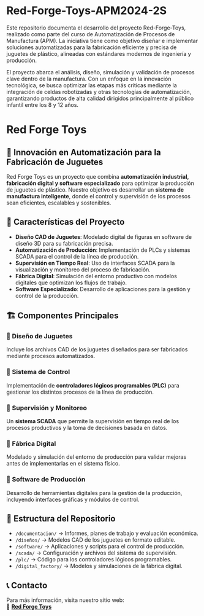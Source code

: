 # Red-Forge-Toys-APM2024-2S

Este repositorio documenta el desarrollo del proyecto Red-Forge-Toys, realizado como parte del curso de Automatización de Procesos de Manufactura (APM). La iniciativa tiene como objetivo diseñar e implementar soluciones automatizadas para la fabricación eficiente y precisa de juguetes de plástico, alineadas con estándares modernos de ingeniería y producción.

El proyecto abarca el análisis, diseño, simulación y validación de procesos clave dentro de la manufactura. Con un enfoque en la innovación tecnológica, se busca optimizar las etapas más críticas mediante la integración de celdas robotizadas y otras tecnologías de automatización, garantizando productos de alta calidad dirigidos principalmente al público infantil entre los 8 y 12 años.


# Red Forge Toys  

## 🚀 Innovación en Automatización para la Fabricación de Juguetes  

Red Forge Toys es un proyecto que combina **automatización industrial, fabricación digital y software especializado** para optimizar la producción de juguetes de plástico. Nuestro objetivo es desarrollar un **sistema de manufactura inteligente**, donde el control y supervisión de los procesos sean eficientes, escalables y sostenibles.  

## 🎯 Características del Proyecto  

- **Diseño CAD de Juguetes**: Modelado digital de figuras en software de diseño 3D para su fabricación precisa.  
- **Automatización de Producción**: Implementación de PLCs y sistemas SCADA para el control de la línea de producción.  
- **Supervisión en Tiempo Real**: Uso de interfaces SCADA para la visualización y monitoreo del proceso de fabricación.  
- **Fábrica Digital**: Simulación del entorno productivo con modelos digitales que optimizan los flujos de trabajo.  
- **Software Especializado**: Desarrollo de aplicaciones para la gestión y control de la producción.  

## 🏗️ Componentes Principales  

### 🔹 Diseño de Juguetes  
Incluye los archivos CAD de los juguetes diseñados para ser fabricados mediante procesos automatizados.  

### 🔹 Sistema de Control  
Implementación de **controladores lógicos programables (PLC)** para gestionar los distintos procesos de la línea de producción.  

### 🔹 Supervisión y Monitoreo  
Un **sistema SCADA** que permite la supervisión en tiempo real de los procesos productivos y la toma de decisiones basada en datos.  

### 🔹 Fábrica Digital  
Modelado y simulación del entorno de producción para validar mejoras antes de implementarlas en el sistema físico.  

### 🔹 Software de Producción  
Desarrollo de herramientas digitales para la gestión de la producción, incluyendo interfaces gráficas y módulos de control.  

## 📂 Estructura del Repositorio  

- `/documentacion/` → Informes, planes de trabajo y evaluación económica.  
- `/diseños/` → Modelos CAD de los juguetes en formato editable.  
- `/software/` → Aplicaciones y scripts para el control de producción.  
- `/scada/` → Configuración y archivos del sistema de supervisión.  
- `/plc/` → Código para los controladores lógicos programables.  
- `/digital_factory/` → Modelos y simulaciones de la fábrica digital.  

## 📞 Contacto  

Para más información, visita nuestro sitio web:  
🔗 **[Red Forge Toys](https://redforgetoys.github.io)**  